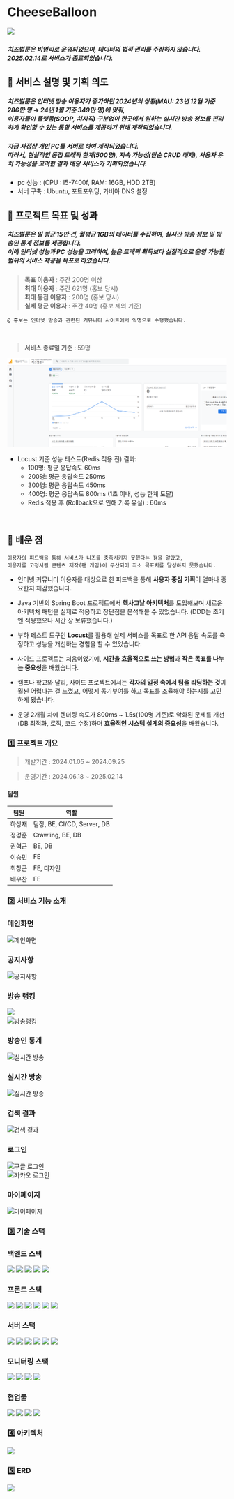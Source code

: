 # CheeseBalloon

<img src='./asset/cheeseballoon.gif'>

##### 치즈벌룬은 비영리로 운영되었으며, 데이터의 법적 권리를 주장하지 않습니다. <br/>2025.02.14로 서비스가 종료되었습니다.

## 📝 서비스 설명 및 기획 의도

##### 치즈벌룬은 인터넷 방송 이용자가 증가하던 2024년의 상황(MAU: 23년 12월 기준 286만 명 → 24년 1월 기준 349만 명)에 맞춰,<br/>이용자들이 플랫폼(SOOP, 치지직) 구분없이 한곳에서 원하는 실시간 방송 정보를 편리하게 확인할 수 있는 **통합 서비스를 제공하기 위해** 제작되었습니다.

##### 자금 사정상 개인 PC를 서버로 하여 제작되었습니다.<br/>따라서, 현실적인 동접 트래픽 한계(500명), 지속 가능성(단순 CRUD 배제), 사용자 유치 가능성을 고려한 결과 해당 서비스가 기획되었습니다.

- pc 성능 : (CPU : I5-7400f, RAM: 16GB, HDD 2TB)
- 서버 구축 : Ubuntu, 포트포워딩, 가비아 DNS 설정

## 🎯 프로젝트 목표 및 성과

##### 치즈벌룬은 일 평균 15만 건, 월평균 1GB의 데이터를 수집하여, 실시간 방송 정보 및 방송인 통계 정보를 제공합니다.<br/> 이에 인터넷 성능과 PC 성능을 고려하여, 높은 트래픽 획득보다 실질적으로 운영 가능한 범위의 서비스 제공을 목표로 하였습니다.

> **목표 이용자** : 주간 200명 이상 <br/>
> **최대 이용자** : 주간 621명 (홍보 당시) <br/>
> **최대 동접 이용자** : 200명 (홍보 당시) <br/>
> **실제 평균 이용자** : 주간 40명 (홍보 제외 기준) <br/>
```
@ 홍보는 인터넷 방송과 관련된 커뮤니티 사이트에서 익명으로 수행했습니다.
```
<br/>

> **서비스 종료일 기준** : 59명<br/>

<img src='./asset/02_15_viwer.png'><br/>

- Locust 기준 성능 테스트(Redis 적용 전) 결과:
  - 100명: 평균 응답속도 60ms
  - 200명: 평균 응답속도 250ms
  - 300명: 평균 응답속도 450ms
  - 400명: 평균 응답속도 800ms (1초 이내, 성능 한계 도달)
  - Redis 적용 후 (Rollback으로 인해 기록 유실) : 60ms

<br/>

## 🧩 배운 점

```
이용자의 피드백을 통해 서비스가 니즈를 충족시키지 못했다는 점을 알았고,
이용자를 고정시킬 콘텐츠 제작(팬 게임)이 무산되어 최소 목표치를 달성하지 못했습니다.
```

- 인터넷 커뮤니티 이용자를 대상으로 한 피드백을 통해 **사용자 중심 기획**이 얼마나 중요한지 체감했습니다.

- Java 기반의 Spring Boot 프로젝트에서 **헥사고날 아키텍처**를 도입해보며 새로운 아키텍처 패턴을 실제로 적용하고 장단점을 분석해볼 수 있었습니다. (DDD는 초기엔 적용했으나 시간 상 보류했습니다.)

- 부하 테스트 도구인 **Locust**를 활용해 실제 서비스를 목표로 한 API 응답 속도를 측정하고 성능을 개선하는 경험을 할 수 있었습니다.

- 사이드 프로젝트는 처음이었기에, **시간을 효율적으로 쓰는 방법**과 **작은 목표를 나누는 중요성**을 배웠습니다.

- 캠프나 학교와 달리, 사이드 프로젝트에서는 **각자의 일정 속에서 팀을 리딩하는 것**이 훨씬 어렵다는 걸 느꼈고, 어떻게 동기부여를 하고 목표를 조율해야 하는지를 고민하게 됐습니다.

- 운영 2개월 차에 렌더링 속도가 800ms ~ 1.5s(100명 기준)로 악화된 문제를 개선(DB 최적화, 로직, 코드 수정)하며 **효율적인 시스템 설계의 중요성**을 배웠습니다.


### 1️⃣ 프로젝트 개요

> 개발기간 : 2024.01.05 ~ 2024.09.25

> 운영기간 : 2024.06.18 ~ 2025.02.14


#### 팀원

| 팀원 | 역할 |
| --- | --- |
| 하상재 | 팀장, BE, CI/CD, Server, DB |
| 정경훈 | Crawling, BE, DB |
| 권혁근 | BE, DB |
| 이승민 | FE |
| 최창근 | FE, 디자인 |
| 배우찬 | FE |



### 2️⃣ 서비스 기능 소개

### 메인화면
<img src="./asset/gif_main2.gif" alt="메인화면">

### 공지사항
<img src="./asset/gif_notice.gif" alt="공지사항">

### 방송 랭킹
<img src="./asset/gif_ranking1.gif"><br/><img src="./asset/gif_ranking2.gif" alt="방송랭킹">

### 방송인 통계
<img src="./asset/gif_detail1.gif" alt="실시간 방송">

### 실시간 방송
<img src="./asset/gif_live.gif" alt="실시간 방송">

### 검색 결과
<img src="./asset/gif_search.gif" alt="검색 결과">

### 로그인
<img src="./asset/gif_google_login.gif" alt="구글 로그인"><br/><img src="./asset/gif_kakao_login.gif" alt="카카오 로그인">

### 마이페이지
<img src="./asset/gif_mypage.gif" alt="마이페이지">


### 3️⃣ 기술 스택

### 백엔드 스택
<img src="https://img.shields.io/badge/java-007396?style=for-the-badge&logo=java&logoColor=white"> <img src="https://img.shields.io/badge/gradle-02303A?style=for-the-badge&logo=gradle&logoColor=white"> <img src="https://img.shields.io/badge/springboot-6DB33F?style=for-the-badge&logo=springboot&logoColor=white"> <img src="https://img.shields.io/badge/python-3776AB?style=for-the-badge&logo=python&logoColor=white"> <img src="https://img.shields.io/badge/nestjs-E0234E?style=for-the-badge&logo=nestjs&logoColor=white">

### 프론트 스택
<img src="https://img.shields.io/badge/html5-E34F26?style=for-the-badge&logo=html5&logoColor=white"> <img src="https://img.shields.io/badge/css-1572B6?style=for-the-badge&logo=css3&logoColor=white"> <img src="https://img.shields.io/badge/javascript-F7DF1E?style=for-the-badge&logo=javascript&logoColor=black"> <img src="https://img.shields.io/badge/typescript-3178C6?style=for-the-badge&logo=typescript&logoColor=black"> <img src="https://img.shields.io/badge/node.js-339933?style=for-the-badge&logo=Node.js&logoColor=white"> <img src="https://img.shields.io/badge/next.js-61DAFB?style=for-the-badge&logo=nextdotjs&logoColor=white">

### 서버 스택
<img src="https://img.shields.io/badge/ubuntu-E95420?style=for-the-badge&logo=ubuntu&logoColor=white"> <img src="https://img.shields.io/badge/nginx-009639?style=for-the-badge&logo=nginx&logoColor=white"> <img src="https://img.shields.io/badge/jenkins-D24939?style=for-the-badge&logo=jenkins&logoColor=white"> <img src="https://img.shields.io/badge/minio-C72E49?style=for-the-badge&logo=minio&logoColor=white"> <img src="https://img.shields.io/badge/mariadb-003545?style=for-the-badge&logo=mariadb&logoColor=white"> <img src="https://img.shields.io/badge/redis-FF4438?style=for-the-badge&logo=redis&logoColor=white">

### 모니터링 스택
<img src="https://img.shields.io/badge/elasticsearch-005571?style=for-the-badge&logo=elasticsearch&logoColor=white"> <img src="https://img.shields.io/badge/logstash-005571?style=for-the-badge&logo=logstash&logoColor=white"> <img src="https://img.shields.io/badge/kibana-005571?style=for-the-badge&logo=kibana&logoColor=white"> <img src="https://img.shields.io/badge/googleanalytics-E37400?style=for-the-badge&logo=googleanalytics&logoColor=white">

### 협업툴

<img src="https://img.shields.io/badge/confluence-0052CC?style=for-the-badge&logo=confluence&logoColor=white"> <img src="https://img.shields.io/badge/jira-0052CC?style=for-the-badge&logo=jira&logoColor=white"> <img src="https://img.shields.io/badge/git-F05032?style=for-the-badge&logo=git&logoColor=white"> <img src="https://img.shields.io/badge/github-181717?style=for-the-badge&logo=github&logoColor=white">

### 4️⃣ 아키텍처
<img src="./asset/architecture.png">

### 5️⃣ ERD
<img src="./asset/ERD.png">